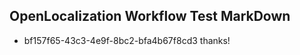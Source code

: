 ## OpenLocalization Workflow Test MarkDown
* bf157f65-43c3-4e9f-8bc2-bfa4b67f8cd3 thanks!

<!--HONumber=Jul16_HO3-->


